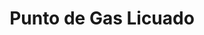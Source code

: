 ---
title: "Punto de Gas Licuado"
url: /ciudad-de-matanzas/punto-de-gas-licuado-luis-cuni-calle-264/
shop: gas
---